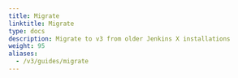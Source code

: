 ```yaml
---
title: Migrate
linktitle: Migrate
type: docs
description: Migrate to v3 from older Jenkins X installations
weight: 95
aliases:
  - /v3/guides/migrate
---
```


